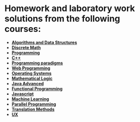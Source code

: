 # Homework and laboratory work solutions from the following courses:

- **[Algorithms and Data Structures](https://github.com/DMozhevitin/ITMO/tree/main/algorithms-and-data-structures)**
- **[Discrete Math](https://github.com/DMozhevitin/ITMO/tree/main/discrete-math)**
- **[Programming](https://github.com/DMozhevitin/ITMO/tree/main/java-intro)**
- **[C++](https://github.com/DMozhevitin/ITMO/tree/main/cpp-course)**
- **[Programming paradigms](https://github.com/DMozhevitin/ITMO/tree/main/programming-paradigms)**
- **[Web Programming](https://github.com/DMozhevitin/ITMO/tree/main/web-programming)**
- **[Operating Systems](https://github.com/DMozhevitin/ITMO/tree/main/operating-systems)**
- **[Mathematical Logic](https://github.com/DMozhevitin/ITMO/tree/main/math-logic)**
- **[Java Advanced](https://github.com/DMozhevitin/ITMO/tree/main/java-advanced)**
- **[Functional Programming](https://github.com/DMozhevitin/ITMO/tree/main/functional-programming)**
- **[Javascript](https://github.com/DMozhevitin/ITMO/tree/main/js-course)**
- **[Machine Learning](https://github.com/DMozhevitin/ITMO/tree/main/machine-learning)**
- **[Parallel Programming](https://github.com/DMozhevitin/ITMO/tree/main/parallel-programming)**
- **[Translation Methods](https://github.com/DMozhevitin/ITMO/tree/main/translation-methods)**
- **[UX](https://github.com/DMozhevitin/ITMO/tree/main/ux-course)**
